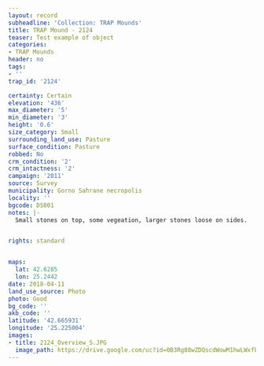 ```yaml
---
layout: record
subheadline: 'Collection: TRAP Mounds'
title: TRAP Mound - 2124
teaser: Test example of object
categories:
- TRAP Mounds
header: no
tags:
- ''
trap_id: '2124'

certainty: Certain
elevation: '436'
max_diameter: '5'
min_diameter: '3'
height: '0.6'
size_category: Small
surrounding_land_use: Pasture
surface_condition: Pasture
robbed: No
crm_condition: '2'
crm_intactness: '2'
campaign: '2011'
source: Survey
municipality: Gorno Sahrane necropolis
locality: ''
bgcode: DS001
notes: |-
  Small stones on top, some vegeation, larger stones loose on sides.


rights: standard


maps:
  lat: 42.6285
  lon: 25.2442
date: 2018-04-11
land_use_source: Photo
photo: Good
bg_code: ''
akb_code: ''
latitude: '42.665931'
longitude: '25.225004'
images:
- title: 2124_Overview_S.JPG
  image_path: https://drive.google.com/uc?id=0B3Rg88wZDQscdWowM1hwLWxfbmM
---
```

